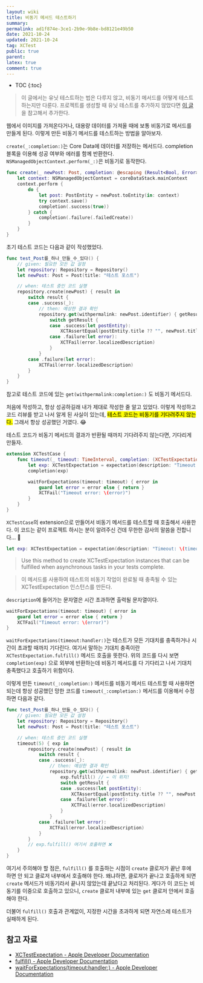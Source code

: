 ```yaml
---
layout: wiki
title: 비동기 메서드 테스트하기
summary: 
permalink: ad1f874e-3ce1-2b9e-9b8e-bd8121e49b50
date: 2021-10-24
updated: 2021-10-24
tag: XCTest 
public: true
parent: 
latex: true
comment: true
---
```


* TOC
{:toc}

> 이 글에서는 유닛 테스트하는 법은 다루지 않고, 비동기 메서드를 어떻게 테스트하는지만 다룬다. 프로젝트를 생성할 때 유닛 테스트를 추가하지 않았다면 [이 글](https://jwonylee.tistory.com/entry/XCode-Swift-Command-Line-Tool-프로젝트에서-유닛-테스트-하기)을 참고해서 추가한다.

웹에서 이미지를 가져온다거나, 대용량 데이터를 가져올 때에 보통 비동기로 메서드를 만들게 된다. 이렇게 만든 비동기 메서드를 테스트하는 방법을 알아보자.

`create(_:completion:)`는 Core Data에 데이터를 저장하는 메서드다. completion 블록을 이용해 성공 여부와 에러를 함께 반환한다. `NSManagedObjectContext.perform(_:)`은 비동기로 동작한다.
```swift
func create(_ newPost: Post, completion: @escaping (Result<Bool, Error>) -> Void) {
    let context: NSManagedObjectContext = coreDataStack.mainContext
    context.perform {
        do {
            let post: PostEntity = newPost.toEntity(in: context)
            try context.save()
            completion(.success(true))
        } catch {
            completion(.failure(.failedCreate))
        }
    }
}
```

초기 테스트 코드는 다음과 같이 작성했었다.

```swift
func test_Post를_하나_만들_수_있다() {
    // given: 필요한 모든 값 설정
    let repository: Repository = Repository()
    let newPost: Post = Post(title: "테스트 포스트")

    // when: 테스트 중인 코드 실행
    repository.create(newPost) { result in
        switch result {
        case .success(_):
            // then: 예상한 결과 확인
            repository.get(withpermalink: newPost.identifier) { getResult in
                switch getResult {
                case .success(let postEntity):
                    XCTAssertEqual(postEntity.title ?? "", newPost.title)
                case .failure(let error):
                    XCTFail(error.localizedDescription)
                }
            }
        case .failure(let error):
            XCTFail(error.localizedDescription)
        }
    }
}
```

참고로 테스트 코드에 있는 `get(withpermalink:completion:)` 도 비동기 메서드다.

처음에 작성하고, 항상 성공하길래 내가 제대로 작성한 줄 알고 있었다. 이렇게 작성하고 코드 리뷰를 받고 나서 알게 된 사실이 있는데, <mark>테스트 코드는 비동기를 기다려주지 않는다.</mark> 그래서 항상 성공했던 거였다. 😂

테스트 코드가 비동기 메서드의 결과가 반환될 때까지 기다려주지 않는다면, 기다리게 만들자.

```swift
extension XCTestCase {
    func timeout(_ timeout: TimeInterval, completion: (XCTestExpectation) -> Void) {
        let exp: XCTestExpectation = expectation(description: "Timeout: \(timeout) seconds")
        completion(exp)

        waitForExpectations(timeout: timeout) { error in
            guard let error = error else { return }
            XCTFail("Timeout error: \(error)")
        }
    }
}
```

`XCTestCase`의 extension으로 만들어서 비동기 메서드를 테스트할 때 호출해서 사용한다. 이 코드는 같이 프로젝트 하시는 분이 알려주신 건데 무한한 감사의 말씀을 전합니다... 🙏

```swift
let exp: XCTestExpectation = expectation(description: "Timeout: \(timeout) seconds")
```

> Use this method to create XCTestExpectation instances that can be fulfilled when asynchronous tasks in your tests complete.

> 이 메서드를 사용하여 테스트의 비동기 작업이 완료될 때 충족될 수 있는 XCTestExpectation 인스턴스를 만든다.

`description`에 들어가는 문자열은 시간 초과하면 출력될 문자열이다.

```swift
waitForExpectations(timeout: timeout) { error in
    guard let error = error else { return }
    XCTFail("Timeout error: \(error)")
}
```

`waitForExpectations(timeout:handler:)`는 테스트가 모든 기대치를 충족하거나 시간이 초과할 때까지 기다린다. 여기서 말하는 기대치 충족이란 `XCTestExpectation.fulfill()` 메서드 호출을 뜻한다. 위의 코드를 다시 보면 `completion(exp)` 으로 외부에 반환하는데 비동기 메서드를 다 기다리고 나서 기대치 충족했다고 호출하기 위함이다.

이렇게 만든 `timeout(_:completion:)` 메서드를 비동기 메서드 테스트할 때 사용하면 되는데 항상 성공했던 망한 코드를 `timeout(_:completion:)` 메서드를 이용해서 수정하면 다음과 같다.

```swift
func test_Post를_하나_만들_수_있다() {
    // given: 필요한 모든 값 설정
    let repository: Repository = Repository()
    let newPost: Post = Post(title: "테스트 포스트")

    // when: 테스트 중인 코드 실행
    timeout(5) { exp in
        repository.create(newPost) { result in
            switch result {
            case .success(_):
                // then: 예상한 결과 확인
                repository.get(withpermalink: newPost.identifier) { getResult in
                    exp.fulfill() // ← 이 위치!
                    switch getResult {
                    case .success(let postEntity):
                        XCTAssertEqual(postEntity.title ?? "", newPost.title)
                    case .failure(let error):
                        XCTFail(error.localizedDescription)
                    }
                }
            case .failure(let error):
                XCTFail(error.localizedDescription)
            }
        }
        // exp.fulfill() 여기서 호출하면 ❌
    }
}
```

여기서 주의해야 할 점은, `fulfill()` 를 호출하는 시점이 `create` 클로저가 끝난 후에 하면 안 되고 클로저 내부에서 호출해야 한다. 왜냐하면, 클로저가 끝나고 호출하게 되면 `create` 메서드가 비동기라서 끝나지 않았는데 끝났다고 처리된다. 게다가 이 코드는 비동기를 이중으로 호출하고 있으니, `create` 클로저 내부에 있는 `get` 클로저 안에서 호출해야 한다.

더불어 `fulfill()` 호출과 관계없이, 지정한 시간을 초과하게 되면 자연스레 테스트가 실패하게 된다.

## 참고 자료

- [XCTestExpectation - Apple Developer Documentation](https://developer.apple.com/documentation/xctest/xctestexpectation)
- [fulfill() - Apple Developer Documentation](https://developer.apple.com/documentation/xctest/xctestexpectation/1501027-fulfill)
- [waitForExpectations(timeout:handler:) - Apple Developer Documentation](https://developer.apple.com/documentation/xctest/xctestcase/1500748-waitforexpectations)
